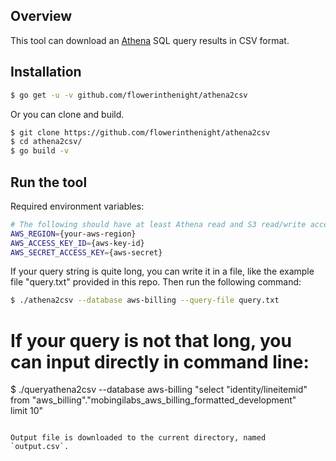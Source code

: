 ## Overview
This tool can download an [Athena](https://aws.amazon.com/athena/) SQL query results in CSV format.

## Installation
```bash
$ go get -u -v github.com/flowerinthenight/athena2csv
```
Or you can clone and build.
```bash
$ git clone https://github.com/flowerinthenight/athena2csv
$ cd athena2csv/
$ go build -v
```

## Run the tool
Required environment variables:

```bash
# The following should have at least Athena read and S3 read/write access.
AWS_REGION={your-aws-region}
AWS_ACCESS_KEY_ID={aws-key-id}
AWS_SECRET_ACCESS_KEY={aws-secret}
```

If your query string is quite long, you can write it in a file, like the example file "query.txt" provided in this repo. Then run the following command:
```bash
$ ./athena2csv --database aws-billing --query-file query.txt
```

# If your query is not that long, you can input directly in command line:
$ ./queryathena2csv --database aws-billing "select \"identity/lineitemid\" \
      from \"aws_billing\".\"mobingilabs_aws_billing_formatted_development\" \
      limit 10"
```

Output file is downloaded to the current directory, named `output.csv`.
